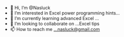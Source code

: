 - 👋 Hi, I’m @Nasluck
- 👀 I’m interested in Excel power programming hints...
- 🌱 I’m currently learning advanced Excel ...
- 💞️ I’m looking to collaborate on ...Excel tips
- 📫 How to reach me ...nasluck@gmail.com

<!---
Nasluck/Nasluck is a ✨ special ✨ repository because its `README.md` (this file) appears on your GitHub profile.
You can click the Preview link to take a look at your changes.
--->
